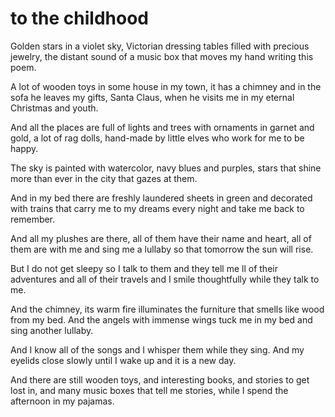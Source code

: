 # to the childhood

Golden stars in a violet sky,
Victorian dressing tables filled with precious jewelry,
the distant sound of a music box
that moves my hand writing this poem.

A lot of wooden toys in some house in my town,
it has a chimney and in the sofa he leaves my gifts,
Santa Claus, when he visits me
in my eternal Christmas and youth.

And all the places are full of lights and trees
with ornaments in garnet and gold, a lot of rag dolls,
hand-made by little elves
who work for me to be happy.

The sky is painted with watercolor, navy
blues and purples, stars that shine
more than ever in the city
that gazes at them.

And in my bed there are freshly laundered sheets
in green and decorated with trains
that carry me to my dreams every night
and take me back to remember.

And all my plushes are there, all of them
have their name and heart, all of them are with me
and sing me a lullaby so
that tomorrow the sun will rise.

But I do not get sleepy
so I talk to them and they tell me
ll of their adventures and all of their travels
and I smile thoughtfully while they talk to me.

And the chimney, its warm fire illuminates
the furniture that smells like wood from
my bed. And the angels with immense wings
tuck me in my bed and sing another lullaby.

And I know all of the songs and I
whisper them while they sing.
And my eyelids close slowly until
I wake up and it is a new day.

And there are still wooden toys,
and interesting books, and stories to get lost in,
and many music boxes that tell me stories,
while I spend the afternoon in my pajamas.